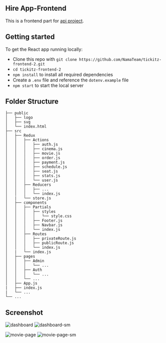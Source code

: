 ## Hire App-Frontend

This is a frontend part for [api project](https://github.com/ARRAY-4/backend).

## Getting started

To get the React app running locally:

* Clone this repo with `git clone https://github.com/NamaTeam/tickitz-frontend-2.git`
* `cd tickitz-frontend-2`
* `npm install` to install all required dependencies
* Create a `.env` file and reference the `dotenv.example` file
* `npm start` to start the local server

## Folder Structure

    ├── public                    
    │   ├── logo              
    │   ├── svg              
    │   └── index.html            
    ├── src
    │   ├── Redux
    │   │   ├── Actions 
    │   │   │   ├── auth.js  
    │   │   │   ├── cinema.js 
    │   │   │   ├── movie.js 
    │   │   │   ├── order.js    
    │   │   │   ├── payment.js 
    │   │   │   ├── schedule.js    
    │   │   │   ├── seat.js
    │   │   │   ├── stats.js   
    │   │   │   └── user.js    
    │   │   ├── Reducers   
    │   │   │   ├── ...      
    │   │   │   └── index.js    
    │   |   └── store.js
    │   ├── components 
    │   │   ├── Partials
    │   │   │   ├── styles 
    │   │   │   │   └── style.css    
    │   │   │   ├── Footer.js  
    │   │   │   ├── Navbar.js     
    │   │   │   └── index.js      
    │   │   ├── Routes 
    │   │   │   ├── privateRoute.js  
    │   │   │   ├── publicRoute.js     
    │   │   │   └── index.js     
    │   |   └── index.js    
    │   ├── pages 
    │   │   ├── Admin     
    │   │   │   └── ...    
    │   │   ├── Auth 
    │   │   │   └── ... 
    │   │   └── ...     
    │   ├── App.js
    |   ├── index.js
    |   └── ...   
    └── ...
    
## Screenshot

![dashboard](https://i.ibb.co/8DKGBP3/dashboard-3.png)  ![dashboard-sm](https://i.ibb.co/PgXqMkK/dasboard-mobile-3.png) 

![movie-page](https://i.ibb.co/WcZnLyf/movie-page-2.png)  ![movie-page-sm](https://i.ibb.co/z5LpR6x/movie-page-sm-3.png) 

